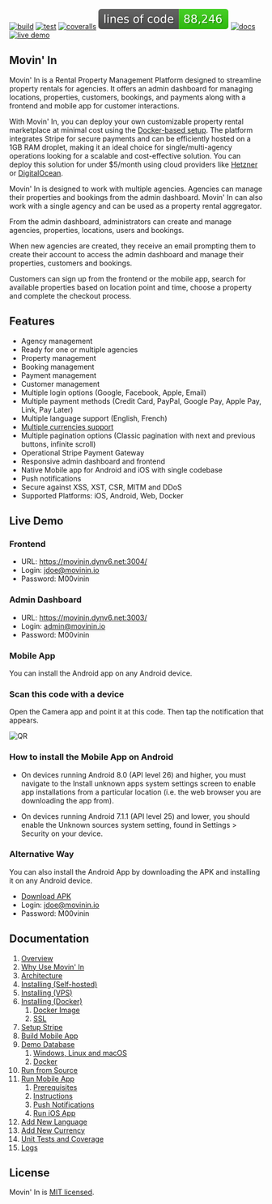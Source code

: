 [![build](https://github.com/aelassas/movinin/actions/workflows/build.yml/badge.svg)](https://github.com/aelassas/movinin/actions/workflows/build.yml) [![test](https://github.com/aelassas/movinin/actions/workflows/test.yml/badge.svg)](https://github.com/aelassas/movinin/actions/workflows/test.yml) [![coveralls](https://coveralls.io/repos/github/aelassas/movinin/badge.svg?branch=main)](https://coveralls.io/github/aelassas/movinin?branch=main) [![loc](https://raw.githubusercontent.com/aelassas/movinin/refs/heads/loc/badge.svg)](https://github.com/aelassas/movinin/actions/workflows/loc.yml) [![docs](https://img.shields.io/badge/docs-wiki-brightgreen)](https://github.com/aelassas/movinin/wiki) [![live demo](https://img.shields.io/badge/live-demo-brightgreen)](https://movinin.dynv6.net:3004/)

<!--
[![tested with jest](https://img.shields.io/badge/tested_with-jest-brightgreen?logo=jest)](https://github.com/jestjs/jest)
[![docs](https://img.shields.io/badge/docs-wiki-brightgreen)](https://github.com/aelassas/movinin/wiki)
[![live demo](https://img.shields.io/badge/live-demo-brightgreen)](https://movinin.dynv6.net:3004/)
[![loc](https://raw.githubusercontent.com/aelassas/movinin/refs/heads/loc/badge.svg)](https://github.com/aelassas/movinin/actions/workflows/loc.yml)
[![PRs welcome](https://img.shields.io/badge/PRs-welcome-brightgreen.svg)](https://github.com/aelassas/movinin/pulls)
[![codecov](https://codecov.io/gh/aelassas/movinin/graph/badge.svg?token=TXD8SM1QHB)](https://codecov.io/gh/aelassas/movinin)
[![codecov](https://img.shields.io/codecov/c/github/aelassas/movinin?logo=codecov)](https://codecov.io/gh/aelassas/movinin)
[![coveralls](https://coveralls.io/repos/github/aelassas/movinin/badge.svg?branch=main)](https://coveralls.io/github/aelassas/movinin?branch=main)
-->

## Movin' In

Movin' In is a Rental Property Management Platform designed to streamline property rentals for agencies. It offers an admin dashboard for managing locations, properties, customers, bookings, and payments along with a frontend and mobile app for customer interactions.

With Movin' In, you can deploy your own customizable property rental marketplace at minimal cost using the [Docker-based setup](https://github.com/aelassas/movinin/wiki/Installing-(Docker)). The platform integrates Stripe for secure payments and can be efficiently hosted on a 1GB RAM droplet, making it an ideal choice for single/multi-agency operations looking for a scalable and cost-effective solution. You can deploy this solution for under $5/month using cloud providers like [Hetzner](https://www.hetzner.com/cloud/) or [DigitalOcean](https://www.digitalocean.com/pricing/droplets).

Movin' In is designed to work with multiple agencies. Agencies can manage their properties and bookings from the admin dashboard. Movin' In can also work with a single agency and can be used as a property rental aggregator.

From the admin dashboard, administrators can create and manage agencies, properties, locations, users and bookings.

When new agencies are created, they receive an email prompting them to create their account to access the admin dashboard and manage their properties, customers and bookings.

Customers can sign up from the frontend or the mobile app, search for available properties based on location point and time, choose a property and complete the checkout process.

## Features

* Agency management
* Ready for one or multiple agencies
* Property management
* Booking management
* Payment management
* Customer management
* Multiple login options (Google, Facebook, Apple, Email)
* Multiple payment methods (Credit Card, PayPal, Google Pay, Apple Pay, Link, Pay Later)
* Multiple language support (English, French)
* [Multiple currencies support](https://github.com/aelassas/movinin/wiki/Add-New-Currency)
* Multiple pagination options (Classic pagination with next and previous buttons, infinite scroll)
* Operational Stripe Payment Gateway
* Responsive admin dashboard and frontend
* Native Mobile app for Android and iOS with single codebase
* Push notifications
* Secure against XSS, XST, CSR, MITM and DDoS
* Supported Platforms: iOS, Android, Web, Docker

## Live Demo

### Frontend

* URL: https://movinin.dynv6.net:3004/
* Login: jdoe@movinin.io
* Password: M00vinin

### Admin Dashboard

* URL: https://movinin.dynv6.net:3003/
* Login: admin@movinin.io
* Password: M00vinin

### Mobile App

You can install the Android app on any Android device.

### Scan this code with a device

Open the Camera app and point it at this code. Then tap the notification that appears.

![QR](https://movin-in.github.io/content/qr-code-4.2.png)

### How to install the Mobile App on Android

* On devices running Android 8.0 (API level 26) and higher, you must navigate to the Install unknown apps system settings screen to enable app installations from a particular location (i.e. the web browser you are downloading the app from).

* On devices running Android 7.1.1 (API level 25) and lower, you should enable the Unknown sources system setting, found in Settings > Security on your device.

### Alternative Way

You can also install the Android App by downloading the APK and installing it on any Android device.

* [Download APK](https://github.com/aelassas/movinin/releases/download/v4.2/movinin-4.2.apk)
* Login: jdoe@movinin.io
* Password: M00vinin

## Documentation

1. [Overview](https://github.com/aelassas/movinin/wiki/Overview)
2. [Why Use Movin' In](https://github.com/aelassas/movinin/wiki/Why-Use-Movin'-In)
2. [Architecture](https://github.com/aelassas/movinin/wiki/Architecture)
3. [Installing (Self-hosted)](https://github.com/aelassas/movinin/wiki/Installing-(Self%E2%80%90hosted))
4. [Installing (VPS)](https://github.com/aelassas/movinin/wiki/Installing-(VPS))
5. [Installing (Docker)](https://github.com/aelassas/movinin/wiki/Installing-(Docker))
   1. [Docker Image](https://github.com/aelassas/movinin/wiki/Installing-(Docker)#docker-image)
   2. [SSL](https://github.com/aelassas/movinin/wiki/Installing-(Docker)#ssl)
6. [Setup Stripe](https://github.com/aelassas/movinin/wiki/Setup-Stripe)
7. [Build Mobile App](https://github.com/aelassas/movinin/wiki/Build-Mobile-App)
8. [Demo Database](https://github.com/aelassas/movinin/wiki/Demo-Database)
   1. [Windows, Linux and macOS](https://github.com/aelassas/movinin/wiki/Demo-Database#windows-linux-and-macos)
   2. [Docker](https://github.com/aelassas/movinin/wiki/Demo-Database#docker)
9. [Run from Source](https://github.com/aelassas/movinin/wiki/Run-from-Source)
10. [Run Mobile App](https://github.com/aelassas/movinin/wiki/Run-Mobile-App)
    1. [Prerequisites](https://github.com/aelassas/movinin/wiki/Run-Mobile-App#prerequisites)
    2. [Instructions](https://github.com/aelassas/movinin/wiki/Run-Mobile-App#instructions)
    3. [Push Notifications](https://github.com/aelassas/movinin/wiki/Run-Mobile-App#push-notifications)
    4. [Run iOS App](https://github.com/aelassas/movinin/wiki/Run-Mobile-App#run-ios-app)
11. [Add New Language](https://github.com/aelassas/movinin/wiki/Add-New-Language)
12. [Add New Currency](https://github.com/aelassas/movinin/wiki/Add-New-Currency)
13. [Unit Tests and Coverage](https://github.com/aelassas/movinin/wiki/Unit-Tests-and-Coverage)
14. [Logs](https://github.com/aelassas/movinin/wiki/Logs)

## License

Movin' In is [MIT licensed](https://github.com/aelassas/movinin/blob/main/LICENSE).
